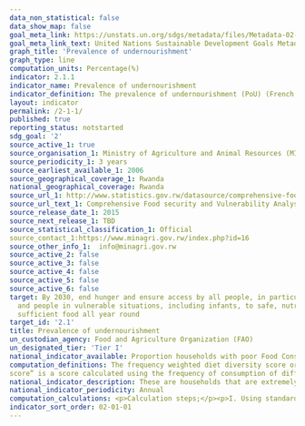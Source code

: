 ```yaml
---
data_non_statistical: false
data_show_map: false
goal_meta_link: https://unstats.un.org/sdgs/metadata/files/Metadata-02-01-01.pdf
goal_meta_link_text: United Nations Sustainable Development Goals Metadata (pdf 232kB)
graph_title: 'Prevalence of undernourishment'
graph_type: line
computation_units: Percentage(%)
indicator: 2.1.1
indicator_name: Prevalence of undernourishment
indicator_definition: The prevalence of undernourishment (PoU) (French, pourcentage de sous-alimentation) is an estimate of the proportion of the population whose habitual food consumption is insufficient to provide the dietary energy levels that are required to maintain a normal active and healthy life
layout: indicator
permalink: /2-1-1/
published: true
reporting_status: notstarted
sdg_goal: '2'
source_active_1: true
source_organisation_1: Ministry of Agriculture and Animal Resources (MINAGRI)
source_periodicity_1: 3 years 
source_earliest_available_1: 2006
source_geographical_coverage_1: Rwanda
national_geographical_coverage: Rwanda
source_url_1: http://www.statistics.gov.rw/datasource/comprehensive-food-security-and-vulnerability-and-nutrition-analysis-survey-cfsva
source_url_text_1: Comprehensive Food security and Vulnerability Analysis (CFSVA)
source_release_date_1: 2015
source_next_release_1: TBD
source_statistical_classification_1: Official
source_contact_1:https://www.minagri.gov.rw/index.php?id=16
source_other_info_1:  info@minagri.gov.rw 
source_active_2: false
source_active_3: false
source_active_4: false
source_active_5: false
source_active_6: false
target: By 2030, end hunger and ensure access by all people, in particular the poor
  and people in vulnerable situations, including infants, to safe, nutritious and
  sufficient food all year round
target_id: '2.1'
title: Prevalence of undernourishment
un_custodian_agency: Food and Agriculture Organization (FAO)
un_designated_tier: 'Tier I'
national_indicator_available: Proportion households with poor Food Consumption Score (FCS)
computation_definitions: The frequency weighted diet diversity score or “Food consumption 
score” is a score calculated using the frequency of consumption of different food groups consumed by a household during the 7 days before the survey.
national_indicator_description: These are households that are extremely food insecure; they consume starches (cereals, roots and tubers) five days a week, vegetables twice and pulses one day a week. Oil is consumed once a week on average and the rest of the food groups (especially animal protein) are barely consumed.
national_indicator_periodicity: Annual
computation_calculations: <p>Calculation steps;</p><p>I. Using standard VAM (VULNERABILITY ANALYSIS AND MAPPING) 7-day food frequency data, group all the food items into specific food groups (see groups in table below).</p><p>II.	Sum all the consumption frequencies4 of food items of the same group and recode the value of each group above 7 as 7.</p><p>III.	Multiply the value obtained for each food group by its weight (see food group weights in table below) and create new weighted food group scores.</p><p>IV.	 Sum the weighed food group scores, thus creating the food consumption score (FCS).</p>V.	Using the appropriate thresholds (see below), recode the variable food consumption score, from a continuous variable to a categorical variable. These are the standard Food Groups and current standard weights5 used in all analyses. The food items listed are an example from the ODJ region.
indicator_sort_order: 02-01-01
---
```

